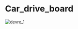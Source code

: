 # Car_drive_board
![devre_1](https://user-images.githubusercontent.com/45330830/147467464-4f7b6f64-41ac-4a24-9b08-5ab6a71a3fff.JPG)
